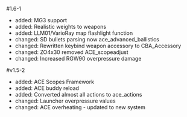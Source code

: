 #1.6-1

- added: MG3 support
- added: Realistic weights to weapons
- added: LLM01/VarioRay map flashlight function
- changed: SD bullets parsing now ace_advanced_ballistics
- changed: Rewritten keybind weapon accessory to CBA_Accessory
- changed: ZO4x30 removed ACE_scopeadjust
- changed: Increased RGW90 overpressure damage

#v1.5-2

- added: ACE Scopes Framework
- added: ACE buddy reload
- added: Converted almost all actions to ace_actions
- changed: Launcher overpressure values
- changed: ACE overheating - updated to new system
